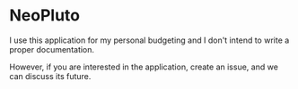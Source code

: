 # NeoPluto

I use this application for my personal budgeting and I don't intend to write a proper
documentation.

However, if you are interested in the application, create an issue, and we can discuss its
future.
